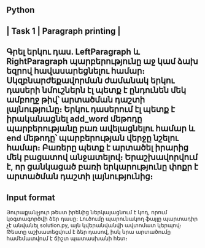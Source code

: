Python
--
| Task 1 | Paragraph printing |
-----
Գրել երկու դաս. LeftParagraph և RightParagraph պարբերությունը աջ կամ ձախ եզրով հավասարեցնելու համար։
Սկզբնարժեքավորման ժամանակ երկու դասերի նմուշներն էլ պետք է ընդունեն մեկ ամբողջ թիվ՝ արտածման դաշտի լայնությունը։ Երկու դասերում էլ պետք է իրականացնել add_word մեթոդը պարբերությանը բառ ավելացնելու համար և end մեթոդը՝ պարբերության վերջը նշելու համար։
Բառերը պետք է արտածել իրարից մեկ բացատով անջատելով։
Երաշխավորվում է, որ ցանկացած բառի երկարությունը փոքր է արտածման դաշտի լայնությունից։
----
Input format
----
Յուրաքանչյուր թեստ իրենից ներկայացնում է կոդ, որում կօգտագործվի ձեր դասը։
Լուծումը պարունակող ֆայլը պարտադիր չէ անվանել solution.py, այն կվերանվանվի ավտոմատ կերպով։
Թեստը աշխատեցվում է ձեր դասով, իսկ նրա արտածումը համեմատվում է ճիշտ պատասխանի հետ։
